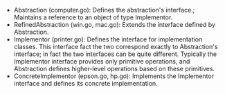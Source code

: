 - Abstraction (computer.go): Defines the abstraction's interface.; Maintains a reference to an object of type Implementor.
- RefinedAbstraction (win.go, mac.go): Extends the interface defined by Abstraction.
- Implementor (printer.go): Defines the interface for implementation classes. This interface fact the two correspond exactly to Abstraction's interface; in fact the two interfaces can be quite different. Typically the Implementor interface provides only primitive operations, and Abstraction defines higher-level operations based on these primitives.
- ConcreteImplementor (epson.go, hp.go): Implements the Implementor interface and defines its concrete implementation.